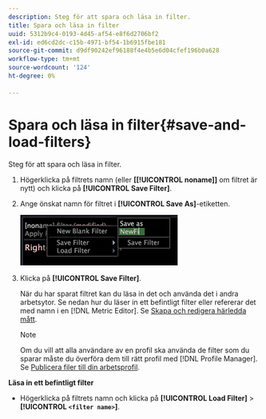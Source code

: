 ```yaml
---
description: Steg för att spara och läsa in filter.
title: Spara och läsa in filter
uuid: 5312b9c4-0193-4d45-af54-e8f6d2706bf2
exl-id: ed6cd2dc-c15b-4971-bf54-1b6915fbe181
source-git-commit: d9df90242ef96188f4e4b5e6d04cfef196b0a628
workflow-type: tm+mt
source-wordcount: '124'
ht-degree: 0%

---
```


# Spara och läsa in filter{#save-and-load-filters}

Steg för att spara och läsa in filter.

1. Högerklicka på filtrets namn (eller **\[[!UICONTROL noname]\]** om filtret är nytt) och klicka på **[!UICONTROL Save Filter]**.
1. Ange önskat namn för filtret i **[!UICONTROL Save As]**-etiketten.

   ![Steginformation](assets/vis_FilterEditor_SaveFilter.png)

1. Klicka på **[!UICONTROL Save Filter]**.

   När du har sparat filtret kan du läsa in det och använda det i andra arbetsytor. Se nedan hur du läser in ett befintligt filter eller refererar det med namn i en [!DNL Metric Editor]. Se [Skapa och redigera härledda mått](../../../../home/c-get-started/c-admin-intrf/c-prof-mgr/c-drvd-mtrcs.md#concept-e41723b342a849309874b26232224a40).

   >[!NOTE]
   >
   >Om du vill att alla användare av en profil ska använda de filter som du sparar måste du överföra dem till rätt profil med [!DNL Profile Manager]. Se [Publicera filer till din arbetsprofil](../../../../home/c-get-started/c-admin-intrf/c-prof-mgr/t-pub-files-wkg-prof.md#task-a0106e010c834d16bd60eef4721b6af9).

**Läsa in ett befintligt filter**

* Högerklicka på filtrets namn och klicka på **[!UICONTROL Load Filter]** > **[!UICONTROL `<filter name>`]**.
